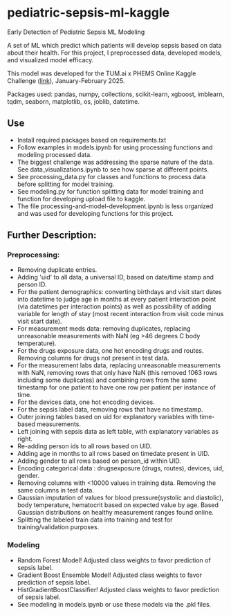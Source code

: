 # pediatric-sepsis-ml-kaggle

Early Detection of Pediatric Sepsis ML Modeling

A set of ML which predict which patients will develop sepsis based on data about their health. For this project, I preprocessed data, developed models, and visualized model efficacy.

This model was developed for the TUM.ai x PHEMS Online Kaggle Challenge ([link](https://www.kaggle.com/competitions/phems-hackathon-early-sepsis-prediction/l)), January-February 2025.

Packages used: pandas, numpy, collections, scikit-learn, xgboost, imblearn, tqdm, seaborn, matplotlib, os, joblib, datetime.

## Use
* Install required packages based on requirements.txt
* Follow examples in models.ipynb for using processing functions and modeling processed data.
* The biggest challenge was addressing the sparse nature of the data. See data_visualizations.ipynb to see how sparse at different points.
* See processing_data.py for classes and functions to process data before splitting for model training.
* See modeling.py for function splitting data for model training and function for developing upload file to kaggle.
* The file processing-and-model-development.ipynb is less organized and was used for developing functions for this project.

## Further Description:

### Preprocessing:
* Removing duplicate entries.
* Adding 'uid' to all data, a universal ID, based on date/time stamp and person ID.
* For the patient demographics: converting birthdays and visit start dates into datetime to judge age in months at every patient interaction point (via datetimes per interaction points) as well as possibility of adding variable for length of stay (most recent interaction from visit code minus visit start date).
* For measurement meds data: removing duplicates, replacing unreasonable measurements with NaN (eg >46 degrees C body temperature).
* For the drugs exposure data, one hot encoding drugs and routes. Removing columns for drugs not present in test data.
* For the measurement labs data, replacing unreasonable measurements with NaN, removing rows that only have NaN (this removed 1063 rows including some duplicates) and combining rows from the same timestamp for one patient to have one row per patient per instance of time.
* For the devices data, one hot encoding devices.
* For the sepsis label data, removing rows that have no timestamp.
* Outer joining tables based on uid for explanatory variables with time-based measurements.
* Left joining with sepsis data as left table, with explanatory variables as right.
* Re-adding person ids to all rows based on UID.
* Adding age in months to all rows based on timedate present in UID.
* Adding gender to all rows based on person_id within UID.
* Encoding categorical data : drugsexposure (drugs, routes), devices, uid, gender.
* Removing columns with <10000 values in training data. Removing the same columns in test data.
* Gaussian imputation of values for blood pressure(systolic and diastolic), body temperature, hematocrit based on expected value by age. Based Gaussian distributions on healthy measurement ranges found online.
* Splitting the labeled train data into training and test for training/validation purposes.

### Modeling
* Random Forest Model! Adjusted class weights to favor prediction of sepsis label.
* Gradient Boost Ensemble Model! Adjusted class weights to favor prediction of sepsis label.
* HistGradientBoostClassifier! Adjusted class weights to favor prediction of sepsis label.
* See modeling in models.ipynb or use these models via the .pkl files.
